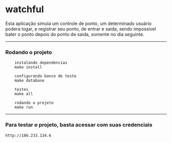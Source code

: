 # watchful

Esta aplicação simula um controle de ponto, um determinado usuário podera logar, e registrar seu ponto,
de entrar e saida, sendo impossivel bater o ponto depois do ponto de saida, somente no dia seguinte.

***

### Rodando o projeto


```
	instalando dependencias
	make install
```
```
	configurando banco de teste
	make database
```
```
	testes
	make all
```
```
	rodando o projeto
	make run
```

***

### Para testar o projeto, basta acessar com suas credenciais

	http://186.233.134.6
